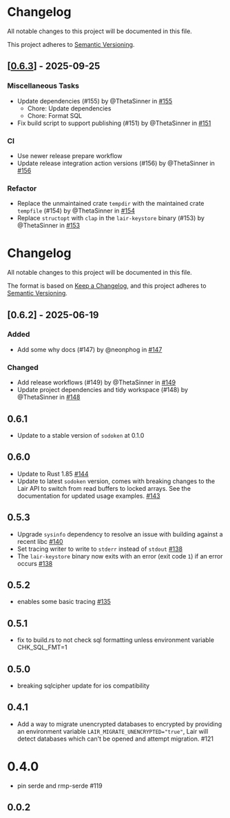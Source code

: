 # Changelog

All notable changes to this project will be documented in this file.

This project adheres to [Semantic Versioning](https://semver.org/spec/v2.0.0.html).

## \[[0.6.3](https://github.com/holochain/lair/compare/v0.6.2...v0.6.3)\] - 2025-09-25

### Miscellaneous Tasks

- Update dependencies (#155) by @ThetaSinner in [#155](https://github.com/holochain/lair/pull/155)
  - Chore: Update dependencies
  - Chore: Format SQL
- Fix build script to support publishing (#151) by @ThetaSinner in [#151](https://github.com/holochain/lair/pull/151)

### CI

- Use newer release prepare workflow
- Update release integration action versions (#156) by @ThetaSinner in [#156](https://github.com/holochain/lair/pull/156)

### Refactor

- Replace the unmaintained crate `tempdir` with the maintained crate `tempfile` (#154) by @ThetaSinner in [#154](https://github.com/holochain/lair/pull/154)
- Replace `structopt` with `clap` in the `lair-keystore` binary (#153) by @ThetaSinner in [#153](https://github.com/holochain/lair/pull/153)

# Changelog

All notable changes to this project will be documented in this file.

The format is based on [Keep a Changelog](https://keepachangelog.com/en/1.0.0/),
and this project adheres to [Semantic Versioning](https://semver.org/spec/v2.0.0.html).

## [0.6.2] - 2025-06-19

### Added

- Add some why docs (#147) by @neonphog in [#147](https://github.com/holochain/lair/pull/147)

### Changed

- Add release workflows (#149) by @ThetaSinner in [#149](https://github.com/holochain/lair/pull/149)
- Update project dependencies and tidy workspace (#148) by @ThetaSinner in [#148](https://github.com/holochain/lair/pull/148)

## 0.6.1

- Update to a stable version of `sodoken` at 0.1.0

## 0.6.0

- Update to Rust 1.85 [#144](https://github.com/holochain/lair/pull/144)
- Update to latest `sodoken` version, comes with breaking changes to the Lair API to switch from read buffers to locked 
  arrays. See the documentation for updated usage examples. [#143](https://github.com/holochain/lair/pull/143)

## 0.5.3

- Upgrade `sysinfo` dependency to resolve an issue with building against a recent libc [#140](https://github.com/holochain/lair/pull/140)
- Set tracing writer to write to `stderr` instead of `stdout` [#138](https://github.com/holochain/lair/pull/138)
- The `lair-keystore` binary now exits with an error (exit code `1`) if an error occurs [#138](https://github.com/holochain/lair/pull/138)

## 0.5.2

- enables some basic tracing [#135](https://github.com/holochain/lair/pull/135)

## 0.5.1

- fix to build.rs to not check sql formatting unless environment variable CHK_SQL_FMT=1

## 0.5.0

- breaking sqlcipher update for ios compatibility

## 0.4.1

- Add a way to migrate unencrypted databases to encrypted by providing an environment variable `LAIR_MIGRATE_UNENCRYPTED="true"`, Lair will detect databases which can't be opened and attempt migration. #121

# 0.4.0

- pin serde and rmp-serde #119

## 0.0.2
